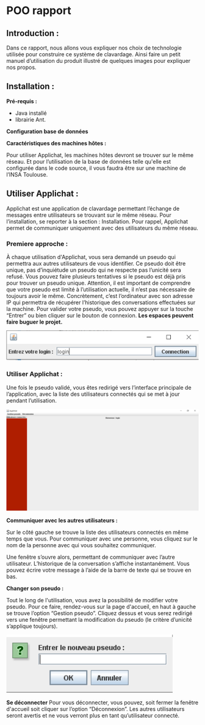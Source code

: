 # POO rapport
## Introduction :

  Dans ce rapport, nous allons vous expliquer nos choix de technologie utilisée pour construire ce système de clavardage. Ainsi faire un petit manuel d’utilisation du produit illustré de quelques images pour expliquer nos propos.

## Installation :
**Pré-requis :**
  - Java installé
  - librairie Ant.
 
 **Configuration base de données**
 
 **Caractéristiques des machines hôtes :**
 
  Pour utiliser Applichat, les machines hôtes devront se trouver sur le même réseau. Et pour l’utilisation de la base de données telle qu'elle est configurée dans le code source, il vous faudra être sur une machine de l’INSA Toulouse.

## Utiliser Applichat :

  Applichat est une application de clavardage permettant l’échange de messages entre utilisateurs se trouvant sur le même réseau. Pour l’installation, se reporter à la section : Installation. Pour rappel, Applichat permet de communiquer uniquement avec des utilisateurs du même réseau. 

### Premiere approche :

  À chaque utilisation d'Applichat, vous sera demandé un pseudo qui permettra aux autres utilisateurs de vous identifier. Ce pseudo doit être unique, pas d’inquiétude un pseudo qui ne respecte pas l’unicité sera refusé. Vous pouvez faire plusieurs tentatives si le pseudo est déjà pris pour trouver un pseudo unique. Attention, il est important de comprendre que votre pseudo est limité à l’utilisation actuelle, il n’est pas nécessaire de toujours avoir le même. Concrètement, c’est l’ordinateur avec son adresse IP qui permettra de récupérer l’historique des conversations effectuées sur la machine. Pour valider votre pseudo, vous pouvez appuyer sur la touche “Entrer” ou bien cliquer sur le bouton de connexion. **Les espaces peuvent faire buguer le projet.**

![alt text](https://raw.githubusercontent.com/max01598/COO/master/img/login.PNG)

### Utiliser Applichat :

  Une fois le pseudo validé, vous êtes redirigé vers l’interface principale de l’application, avec la liste des utilisateurs connectés qui se met à jour pendant l’utilisation. 
  
![alt text](https://raw.githubusercontent.com/max01598/COO/master/img/HomeView.PNG)

**Communiquer avec les autres utilisateurs :**

  Sur le côté gauche se trouve la liste des utilisateurs connectés en même temps que vous. Pour communiquer avec une personne, vous cliquez sur le nom de la personne avec qui vous souhaitez communiquer.

  Une fenêtre s’ouvre alors, permettant de communiquer avec l’autre utilisateur. L’historique de la conversation s’affiche instantanément. Vous pouvez écrire votre message à l’aide de la barre de texte qui se trouve en bas. 

**Changer son pseudo :** 

  Tout le long de l'utilisation, vous avez la possibilité de modifier votre pseudo. Pour ce faire, rendez-vous sur la page d'accueil, en haut à gauche se trouve l’option  “Gestion pseudo”. Cliquez dessus et vous serez redirigé vers une fenêtre permettant la modification du pseudo (le critère d’unicité s’applique toujours).

![alt text](https://raw.githubusercontent.com/max01598/COO/master/img/gestionPseudo.PNG)

**Se déconnecter**
  Pour vous déconnecter, vous pouvez, soit fermer la fenêtre d'accueil soit cliquer sur l’option “Déconnexion”. Les autres utilisateurs seront avertis et ne vous verront plus en tant qu’utilisateur connecté.



